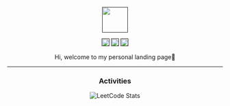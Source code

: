 <div align="center">
    
  <br>
  <br>
  <br>
  <br>
  <br>
  <a href="">
    <img width="60" height="60" src="https://raw.githubusercontent.com/box-lin/projectcard/fda1af2551731ad6dbcbdb669ca2fc6d50e48394/img/icon.svg" />
  </a>
  <br>
 
  <p>
    <a href=""><img width="18" height="18" src="https://raw.githubusercontent.com/jaywcjlove/jaywcjlove/master/imgs/weibo.svg?sanitize=true" /></a>
    <a href=""><img width="18" height="18" src="https://raw.githubusercontent.com/jaywcjlove/jaywcjlove/master/imgs/twitter.svg?sanitize=true" /></a>
    <a href=""><img width="18" height="18" src="https://raw.githubusercontent.com/jaywcjlove/jaywcjlove/master/imgs/mail.svg?sanitize=true" /></a>
  </p>
  <p>
    Hi, welcome to my personal landing page👋
  </p>
 <hr/>
 <h3>Activities</h3>
 <p><img src="https://leetcard.jacoblin.cool/boxlin?theme=light&amp;font=Noto%20Sans%20Sharada&amp;ext=contest" alt="LeetCode Stats"></p>
</div>

